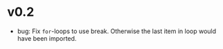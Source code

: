 # v0.2

* bug: Fix `for`-loops to use break. Otherwise the last item in loop would have been imported.
